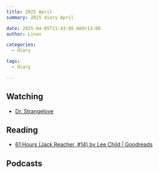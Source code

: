 ```yaml
---
title: 2025 April
summary: 2025 diary April

date: 2025-04-05T11:43:05.660+13:00
author: Linas

categories:
  - diary

tags:
  - diary

---
```


## Watching

* [Dr. Strangelove](https://en.wikipedia.org/wiki/Dr._Strangelove)

## Reading

* [61 Hours (Jack Reacher, #14) by Lee Child | Goodreads](https://www.goodreads.com/book/show/6977769-61-hours)

## Podcasts

